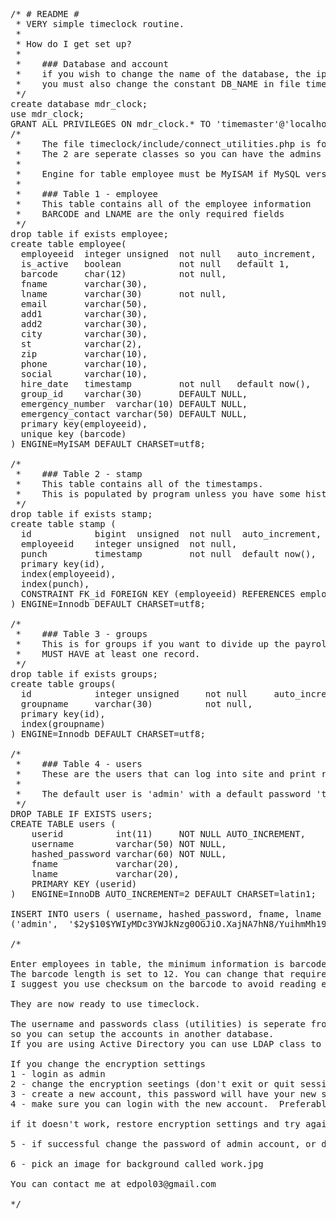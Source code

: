 <pre>/* # README #
 * VERY simple timeclock routine.
 *
 * How do I get set up?
 *
 *    ### Database and account
 *    if you wish to change the name of the database, the ip address, the account or the password  
 *    you must also change the constant DB_NAME in file timeclock/include/connect.php
 */
create database mdr_clock;
use mdr_clock;
GRANT ALL PRIVILEGES ON mdr_clock.* TO 'timemaster'@'localhost' IDENTIFIED BY 'password';
/*
 *    The file timeclock/include/connect_utilities.php is for the admin users that run the site.
 *    The 2 are seperate classes so you can have the admins users in another database if you wish.
 *
 *    Engine for table employee must be MyISAM if MySQL version is < 5.6
 *
 *    ### Table 1 - employee
 *    This table contains all of the employee information
 *    BARCODE and LNAME are the only required fields
 */
drop table if exists employee;
create table employee(
  employeeid  integer unsigned  not null   auto_increment,
  is_active   boolean           not null   default 1,
  barcode     char(12)          not null,
  fname       varchar(30),
  lname       varchar(30)       not null,
  email       varchar(50),
  add1        varchar(30),
  add2        varchar(30),
  city        varchar(30),
  st          varchar(2),
  zip         varchar(10),
  phone       varchar(10),
  social      varchar(10),
  hire_date   timestamp         not null   default now(),
  group_id    varchar(30)       DEFAULT NULL,
  emergency_number  varchar(10) DEFAULT NULL,
  emergency_contact varchar(50) DEFAULT NULL,
  primary key(employeeid),
  unique key (barcode)
) ENGINE=MyISAM DEFAULT CHARSET=utf8;

/*
 *    ### Table 2 - stamp
 *    This table contains all of the timestamps.
 *    This is populated by program unless you have some history to add.
 */
drop table if exists stamp;
create table stamp (
  id            bigint  unsigned  not null  auto_increment,
  employeeid    integer unsigned  not null,
  punch         timestamp         not null  default now(),
  primary key(id),
  index(employeeid),
  index(punch),
  CONSTRAINT FK_id FOREIGN KEY (employeeid) REFERENCES employee(employeeid) 
) ENGINE=Innodb DEFAULT CHARSET=utf8;

/*
 *    ### Table 3 - groups
 *    This is for groups if you want to divide up the payroll
 *    MUST HAVE at least one record.
 */
drop table if exists groups;
create table groups(
  id            integer unsigned     not null     auto_increment,
  groupname     varchar(30)          not null,
  primary key(id),
  index(groupname)
) ENGINE=Innodb DEFAULT CHARSET=utf8;

/*
 *    ### Table 4 - users
 *    These are the users that can log into site and print reports
 *
 *    The default user is 'admin' with a default password 'tc#egp2017!' 
 */
DROP TABLE IF EXISTS users;
CREATE TABLE users (
	userid          int(11)     NOT NULL AUTO_INCREMENT,
	username        varchar(50) NOT NULL,
	hashed_password varchar(60) NOT NULL,
	fname           varchar(20),
	lname           varchar(20),
	PRIMARY KEY (userid)
)	ENGINE=InnoDB AUTO_INCREMENT=2 DEFAULT CHARSET=latin1;

INSERT INTO users ( username, hashed_password, fname, lname ) VALUES                                                         
('admin',  '$2y$10$YWIyMDc3YWJkNzg0OGJiO.XajNA7hN8/YuihmMh19vDHTmBGR3qH.', '',       ''), 

/*

Enter employees in table, the minimum information is barcode and lastname.
The barcode length is set to 12. You can change that requirement in timeclock/admin/add_employee.php.
I suggest you use checksum on the barcode to avoid reading errors.

They are now ready to use timeclock.

The username and passwords class (utilities) is seperate from the MySQLiDatabase class 
so you can setup the accounts in another database.
If you are using Active Directory you can use LDAP class to login using your windows account.

If you change the encryption settings 
1 - login as admin 
2 - change the encryption seetings (don't exit or quit session)
3 - create a new account, this password will have your new settings.
4 - make sure you can login with the new account.  Preferably in another browser so you can leave the admin signed in.

if it doesn't work, restore encryption settings and try again.

5 - if successful change the password of admin account, or delete it entirely.

6 - pick an image for background called work.jpg

You can contact me at edpol03@gmail.com

*/
</pre>
